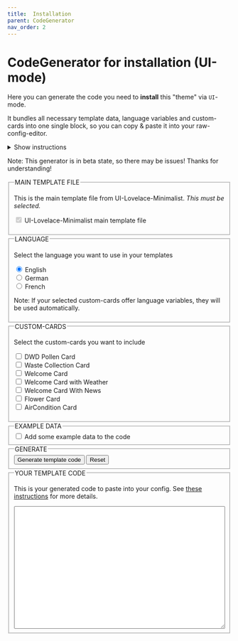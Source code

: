 ```yaml
---
title: 	Installation
parent: CodeGenerator
nav_order: 2
---
```


# CodeGenerator for installation (UI-mode)

Here you can generate the code you need to **install** this "theme" via `UI`-mode.

It bundles all necessary template data, language variables and custom-cards into one single block, so you can copy & paste it into your raw-config-editor.

<details><summary>Show instructions</summary>

1.  Select the language you want to use
2.  Select the custom-cards you want to install
3.  Select example data, if you want to have some example code added
4.  Click "Generate template code"
5.  The code will be generated and shows up in the textarea underneath the generate button
6.  Copy this code and paste it in your raw-config-editor
7.  See [these instructions](/installation/ui-mode), if you don't know where to paste this.

</details>

Note: This generator is in beta state, so there may be issues! Thanks for understanding!

<form name="minimalist-generator-install-test" method="post" action="">

<fieldset><legend style="text-transform: uppercase;">Main template file</legend>

This is the main template file from UI-Lovelace-Minimalist. _This must be selected._

<input type="checkbox" name="main_template" id="main_template" value="main_template" checked="checked" disabled=""> <label for="main_template">UI-Lovelace-Minimalist main template file</label>  
</fieldset>

<fieldset><legend style="text-transform: uppercase;">Language</legend>

Select the language you want to use in your templates

<input type="radio" name="language" id="language_en" value="en" checked="checked"> <label for="language_en">English</label>  
<input type="radio" name="language" id="language_de" value="de"> <label for="language_de">German</label>  
<input type="radio" name="language" id="language_fr" value="fr"> <label for="language_fr">French</label>  

Note: If your selected custom-cards offer language variables, they will be used automatically.

</fieldset>

<fieldset><legend style="text-transform: uppercase;">Custom-cards</legend>

Select the custom-cards you want to include

<input type="checkbox" name="custom_card_paddy_dwd_pollen" id="custom_card_paddy_dwd_pollen" value="custom_card_paddy_dwd_pollen"> <label for="custom_card_paddy_dwd_pollen">DWD Pollen Card</label>  
<input type="checkbox" name="custom_card_paddy_waste_collection" id="custom_card_paddy_waste_collection" value="custom_card_paddy_waste_collection"> <label for="custom_card_paddy_waste_collection">Waste Collection Card</label>  
<input type="checkbox" name="custom_card_paddy_welcome" id="custom_card_paddy_welcome" value="custom_card_paddy_welcome"> <label for="custom_card_paddy_welcome">Welcome Card</label>  
<input type="checkbox" name="custom_card_paddy_welcome_with_weather" id="custom_card_paddy_welcome_with_weather" value="custom_card_paddy_welcome_with_weather"> <label for="custom_card_paddy_welcome_with_weather">Welcome Card with Weather</label>  
<input type="checkbox" name="custom_card_paddy_welcome_with_news" id="custom_card_paddy_welcome_with_news" value="custom_card_paddy_welcome_with_news"> <label for="custom_card_paddy_welcome_with_news">Welcome Card With News</label>  
<input type="checkbox" name="custom_card_schumijo_flower" id="custom_card_schumijo_flower" value="custom_card_schumijo_flower"> <label for="custom_card_schumijo_flower">Flower Card</label>  
<input type="checkbox" name="custom_card_tpx01_aircondition" id="custom_card_tpx01_aircondition" value="custom_card_tpx01_aircondition"> <label for="custom_card_tpx01_aircondition">AirCondition Card</label>  
</fieldset>

<fieldset><legend style="text-transform: uppercase;">Example data</legend> <input type="checkbox" name="example" id="example" value="example"> <label for="example">Add some example data to the code</label></fieldset>

<fieldset><legend style="text-transform: uppercase;">Generate</legend> <input type="button" name="submit" value="Generate template code" onclick="generateInstallCode()"> <input type="reset" name="reset" value="Reset"></fieldset>

<fieldset><legend style="text-transform: uppercase;">Your template code</legend>

This is your generated code to paste into your config. See [these instructions](/installation/ui-mode) for more details.

<textarea id="generated_code" name="generated_code" rows="18" cols="60" style="width: 100%;"></textarea></fieldset>

</form>